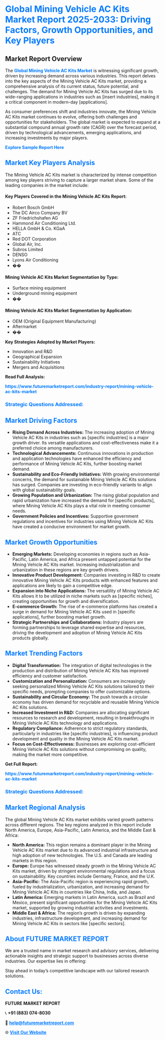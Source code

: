 <h1 style="color: #007BFF;">Global Mining Vehicle AC Kits Market Report 2025-2033: Driving Factors, Growth Opportunities, and Key Players</h1>

<section id="overview">
<h2>Market Report Overview</h2>
<p>The <a href="https://www.futuremarketreport.com/industry-report/mining-vehicle-ac-kits-market" style="color: #007BFF; text-decoration: none;"><strong>Global Mining Vehicle AC Kits Market</strong></a> is witnessing significant growth, driven by increasing demand across various industries. This report delves into the key aspects of the Mining Vehicle AC Kits market, providing a comprehensive analysis of its current status, future potential, and challenges. The demand for Mining Vehicle AC Kits has surged due to its wide-ranging applications in industries such as [insert industries], making it a critical component in modern-day [applications].</p>
<p>As consumer preferences shift and industries innovate, the Mining Vehicle AC Kits market continues to evolve, offering both challenges and opportunities for stakeholders. The global market is expected to expand at a substantial compound annual growth rate (CAGR) over the forecast period, driven by technological advancements, emerging applications, and increasing investments by major players.</p>
</section>

<section id="overview">
<p><a href="https://www.futuremarketreport.com/request-sample/reportId=118077" style="color: #007BFF; text-decoration: none;"><strong>Explore Sample Report Here</strong></a></p>
</section>

<section id="key-players">
<h2 style="color: #007BFF;">Market Key Players Analysis</h2>
<p>The Mining Vehicle AC Kits market is characterized by intense competition among key players striving to capture a larger market share. Some of the leading companies in the market include:</p>
<h4>Key Players Covered in the Mining Vehicle AC Kits Report:</h4>
<ul><li>Robert Bosch GmbH</li><li>The DC Airco Company BV</li><li>ZF Friedrichshafen AG</li><li>Hammond Air Conditioning Ltd.</li><li>HELLA GmbH &amp; Co. KGaA</li><li>ATC</li><li>Red DOT Corporation</li><li>Global Air, Inc.</li><li>Subros Limited</li><li>DENSO</li><li>Lyons Air Conditioning</li><li>��</li></ul>
<h4>Mining Vehicle AC Kits Market Segmentation by Type:</h4>
<ul><li>Surface mining equipment</li><li>Underground mining equipment</li><li>��</li></ul>

<h4>Mining Vehicle AC Kits Market Segmentation by Application:</h4>
<ul><li>OEM (Original Equipment Manufacturing)</li><li>Aftermarket</li><li>��</li></ul>
<p><strong>Key Strategies Adopted by Market Players:</strong></p>
<ul>
<li>Innovation and R&D</li>
<li>Geographical Expansion</li>
<li>Sustainability Initiatives</li>
<li>Mergers and Acquisitions</li>
</ul>
</section>

<section>
<p><strong>Read Full Analysis: </strong></p><a href="https://www.futuremarketreport.com/industry-report/mining-vehicle-ac-kits-market" style="color: #007BFF; text-decoration: none;"><strong>https://www.futuremarketreport.com/industry-report/mining-vehicle-ac-kits-market</strong></a>
<h3 style="color: #007BFF;">Strategic Questions Addressed:</h3>
</section>

<section id="driving-factors">
<h2 style="color: #007BFF;">Market Driving Factors</h2>
<ul>
<li><strong>Rising Demand Across Industries:</strong> The increasing adoption of Mining Vehicle AC Kits in industries such as [specific industries] is a major growth driver. Its versatile applications and cost-effectiveness make it a preferred choice among manufacturers.</li>
<li><strong>Technological Advancements:</strong> Continuous innovations in production and application technologies have enhanced the efficiency and performance of Mining Vehicle AC Kits, further boosting market demand.</li>
<li><strong>Sustainability and Eco-Friendly Initiatives:</strong> With growing environmental concerns, the demand for sustainable Mining Vehicle AC Kits solutions has surged. Companies are investing in eco-friendly variants to align with global sustainability goals.</li>
<li><strong>Growing Population and Urbanization:</strong> The rising global population and rapid urbanization have increased the demand for [specific products], where Mining Vehicle AC Kits plays a vital role in meeting consumer needs.</li>
<li><strong>Government Policies and Incentives:</strong> Supportive government regulations and incentives for industries using Mining Vehicle AC Kits have created a conducive environment for market growth.</li>
</ul>
</section>

<section id="growth-opportunities">
<h2 style="color: #007BFF;">Market Growth Opportunities</h2>
<ul>
<li><strong>Emerging Markets:</strong> Developing economies in regions such as Asia-Pacific, Latin America, and Africa present untapped potential for the Mining Vehicle AC Kits market. Increasing industrialization and urbanization in these regions are key growth drivers.</li>
<li><strong>Innovative Product Development:</strong> Companies investing in R&D to create innovative Mining Vehicle AC Kits products with enhanced features and applications are likely to gain a competitive edge.</li>
<li><strong>Expansion into Niche Applications:</strong> The versatility of Mining Vehicle AC Kits allows it to be utilized in niche markets such as [specific niches], creating opportunities for growth and diversification.</li>
<li><strong>E-commerce Growth:</strong> The rise of e-commerce platforms has created a surge in demand for Mining Vehicle AC Kits used in [specific applications], further boosting market growth.</li>
<li><strong>Strategic Partnerships and Collaborations:</strong> Industry players are forming partnerships to leverage shared expertise and resources, driving the development and adoption of Mining Vehicle AC Kits products globally.</li>
</ul>
</section>

<section id="trending-factors">
<h2 style="color: #007BFF;">Market Trending Factors</h2>
<ul>
<li><strong>Digital Transformation:</strong> The integration of digital technologies in the production and distribution of Mining Vehicle AC Kits has improved efficiency and customer satisfaction.</li>
<li><strong>Customization and Personalization:</strong> Consumers are increasingly seeking personalized Mining Vehicle AC Kits solutions tailored to their specific needs, prompting companies to offer customizable options.</li>
<li><strong>Sustainability and Circular Economy:</strong> The push towards a circular economy has driven demand for recyclable and reusable Mining Vehicle AC Kits solutions.</li>
<li><strong>Increased Investment in R&D:</strong> Companies are allocating significant resources to research and development, resulting in breakthroughs in Mining Vehicle AC Kits technology and applications.</li>
<li><strong>Regulatory Compliance:</strong> Adherence to strict regulatory standards, particularly in industries like [specific industries], is influencing product development and quality in the Mining Vehicle AC Kits market.</li>
<li><strong>Focus on Cost-Effectiveness:</strong> Businesses are exploring cost-efficient Mining Vehicle AC Kits solutions without compromising on quality, making the market more competitive.</li>
</ul>
</section>

<section>
<p><strong>Get Full Report: </strong></p><a href="https://www.futuremarketreport.com/industry-report/mining-vehicle-ac-kits-market" style="color: #007BFF; text-decoration: none;"><strong>https://www.futuremarketreport.com/industry-report/mining-vehicle-ac-kits-market</strong></a>
<h3 style="color: #007BFF;">Strategic Questions Addressed:</h3>
</section>


<section id="regional-analysis">
<h2 style="color: #007BFF;">Market Regional Analysis</h2>
<p>The global Mining Vehicle AC Kits market exhibits varied growth patterns across different regions. The key regions analyzed in this report include North America, Europe, Asia-Pacific, Latin America, and the Middle East & Africa:</p>
<ul>
<li><strong>North America:</strong> This region remains a dominant player in the Mining Vehicle AC Kits market due to its advanced industrial infrastructure and high adoption of new technologies. The U.S. and Canada are leading markets in this region.</li>
<li><strong>Europe:</strong> Europe has witnessed steady growth in the Mining Vehicle AC Kits market, driven by stringent environmental regulations and a focus on sustainability. Key countries include Germany, France, and the U.K.</li>
<li><strong>Asia-Pacific:</strong> The Asia-Pacific region is experiencing rapid growth, fueled by industrialization, urbanization, and increasing demand for Mining Vehicle AC Kits in countries like China, India, and Japan.</li>
<li><strong>Latin America:</strong> Emerging markets in Latin America, such as Brazil and Mexico, present significant opportunities for the Mining Vehicle AC Kits market, supported by growing industrial activities and investments.</li>
<li><strong>Middle East & Africa:</strong> The region’s growth is driven by expanding industries, infrastructure development, and increasing demand for Mining Vehicle AC Kits in sectors like [specific sectors].</li>
</ul>
</section>

<footer>
<h2 style="color: #007BFF;">About FUTURE MARKET REPORT</h2>
<p>We are a trusted name in market research and advisory services, delivering actionable insights and strategic support to businesses across diverse industries. Our expertise lies in offering:</p>

<p>Stay ahead in today’s competitive landscape with our tailored research solutions.</p>

<h2 style="color: #007BFF;">Contact Us:</h2>
<p><strong>FUTURE MARKET REPORT</strong></p>
<p>📞 <strong>+91 (883) 074-8030</strong></p>
<p>📧 <strong><a href="mailto:help@futuremarketreport.com" style="color: #007BFF;">help@futuremarketreport.com</a></strong></p>
<p>🌐 <strong><a href="https://www.futuremarketreport.com/" style="color: #007BFF;">Visit Our Website</a></strong></p>
</footer>